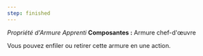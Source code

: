 ```yaml
---
step: finished
---
```

_Propriété d'Armure Apprenti_
__Composantes :__ Armure chef-d'œuvre

Vous pouvez enfiler ou retirer cette armure en une action.